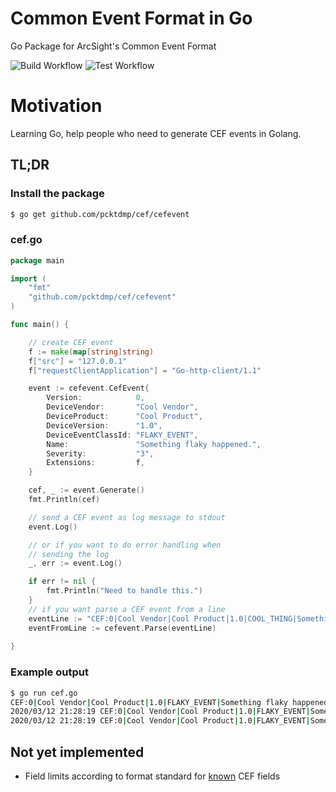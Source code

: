 # Common Event Format in Go
Go Package for ArcSight's Common Event Format

![Build Workflow](https://github.com/pcktdmp/cef/workflows/Build/badge.svg)
![Test Workflow](https://github.com/pcktdmp/cef/workflows/Test/badge.svg)

# Motivation

Learning Go, help people who need to generate CEF events in Golang.

## TL;DR

### Install the package

```bash
$ go get github.com/pcktdmp/cef/cefevent
```

### cef.go

```go
package main

import (
	"fmt"
	"github.com/pcktdmp/cef/cefevent"
)

func main() {

	// create CEF event
	f := make(map[string]string)
	f["src"] = "127.0.0.1"
	f["requestClientApplication"] = "Go-http-client/1.1"

	event := cefevent.CefEvent{
		Version:            0,
		DeviceVendor:       "Cool Vendor",
		DeviceProduct:      "Cool Product",
		DeviceVersion:      "1.0",
		DeviceEventClassId: "FLAKY_EVENT",
		Name:               "Something flaky happened.",
		Severity:           "3",
		Extensions:         f,
	}

	cef, _ := event.Generate()
	fmt.Println(cef)

	// send a CEF event as log message to stdout
	event.Log()

	// or if you want to do error handling when
	// sending the log
	_, err := event.Log()

	if err != nil {
		fmt.Println("Need to handle this.")
	}
    // if you want parse a CEF event from a line
    eventLine := "CEF:0|Cool Vendor|Cool Product|1.0|COOL_THING|Something cool happened.|Unknown|src=127.0.0.1"
    eventFromLine := cefevent.Parse(eventLine)
	
}
```
### Example output

```bash
$ go run cef.go
CEF:0|Cool Vendor|Cool Product|1.0|FLAKY_EVENT|Something flaky happened.|3|requestClientApplication=Go-http-client/1.1 src=127.0.0.1
2020/03/12 21:28:19 CEF:0|Cool Vendor|Cool Product|1.0|FLAKY_EVENT|Something flaky happened.|3|requestClientApplication=Go-http-client/1.1 src=127.0.0.1
2020/03/12 21:28:19 CEF:0|Cool Vendor|Cool Product|1.0|FLAKY_EVENT|Something flaky happened.|3|requestClientApplication=Go-http-client/1.1 src=127.0.0.1
```

## Not yet implemented

* Field limits according to format standard for [known](https://community.microfocus.com/t5/ArcSight-Connectors/ArcSight-Common-Event-Format-CEF-Implementation-Standard/ta-p/1645557?attachment-id=68077) CEF fields
